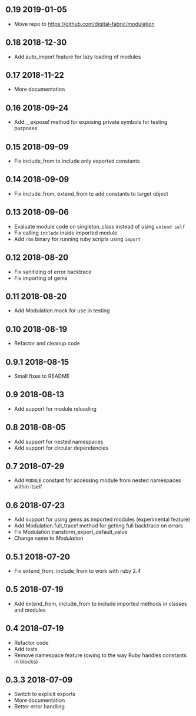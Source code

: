 0.19 2019-01-05
---------------

* Move repo to https://github.com/digital-fabric/modulation

0.18 2018-12-30
---------------

* Add auto_import feature for lazy loading of modules

0.17 2018-11-22
---------------

* More documentation

0.16 2018-09-24
---------------

* Add __expose! method for exposing private symbols for testing purposes

0.15 2018-09-09
---------------

* Fix include_from to include only exported constants

0.14 2018-09-09
---------------

* Fix include_from, extend_from to add constants to target object

0.13 2018-09-06
---------------

* Evaluate module code on singleton_class instead of using `extend self`
* Fix calling `include` inside imported module
* Add `rbm` binary for running ruby scripts using `import`

0.12 2018-08-20
---------------

* Fix sanitizing of error backtrace
* Fix importing of gems

0.11 2018-08-20
---------------

* Add Modulation.mock for use in testing

0.10 2018-08-19
---------------

* Refactor and cleanup code

0.9.1 2018-08-15
----------------

* Small fixes to README

0.9 2018-08-13
--------------

* Add support for module reloading

0.8 2018-08-05
--------------

* Add support for nested namespaces
* Add support for circular dependencies

0.7 2018-07-29
--------------

* Add `MODULE` constant for accessing module from nested namespaces within itself

0.6 2018-07-23
--------------

* Add support for using gems as imported modules (experimental feature)
* Add Modulation.full_trace! method for getting full backtrace on errors
* Fix Modulation.transform_export_default_value
* Change name to *Modulation*

0.5.1 2018-07-20
----------------

* Fix extend_from, include_from to work with ruby 2.4

0.5 2018-07-19
--------------

* Add extend_from, include_from to include imported methods in classes and modules

0.4 2018-07-19
--------------

* Refactor code
* Add tests
* Remove namespace feature (owing to the way Ruby handles constants in blocks)

0.3.3 2018-07-09
----------------

* Switch to explicit exports
* More documentation
* Better error handling